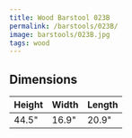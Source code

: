 ```yaml
---
title: Wood Barstool 023B
permalink: /barstools/023B/
image: barstools/023B.jpg
tags: wood
---
```



## Dimensions

Height | Width  | Length
-------|--------|-------
44.5"  | 16.9"  | 20.9"